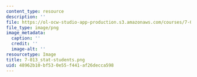 ```yaml
---
content_type: resource
description: ''
file: https://ol-ocw-studio-app-production.s3.amazonaws.com/courses/7-013-introductory-biology-spring-2013/48962b10bf530e55f441af26decca598_7-013_stat-students.png
file_type: image/png
image_metadata:
  caption: ''
  credit: ''
  image-alt: ''
resourcetype: Image
title: 7-013_stat-students.png
uid: 48962b10-bf53-0e55-f441-af26decca598
---
```


